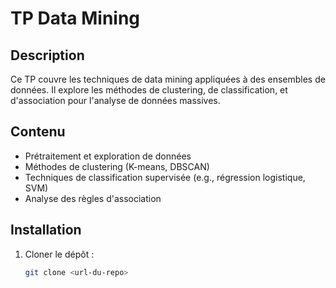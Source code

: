 # TP Data Mining

## Description
Ce TP couvre les techniques de data mining appliquées à des ensembles de données. Il explore les méthodes de clustering, de classification, et d'association pour l'analyse de données massives.

## Contenu
- Prétraitement et exploration de données
- Méthodes de clustering (K-means, DBSCAN)
- Techniques de classification supervisée (e.g., régression logistique, SVM)
- Analyse des règles d'association

## Installation
1. Cloner le dépôt : 
   ```bash
   git clone <url-du-repo>
   ```
